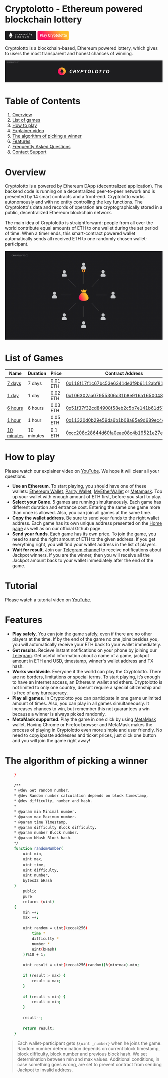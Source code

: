 # Cryptolotto - Ethereum powered blockchain lottery

[![N|Solid](https://github.com/cryptolotto/Cryptolotto/blob/master/images/Powered%20by%20ETH.png?raw=true)](https://www.ethereum.org) [![N|Solid](https://github.com/cryptolotto/Cryptolotto/blob/master/images/Play%20Cryptolotto.png?raw=true)](https://cryptolotto.cc)

Cryptolotto is a blockchain-based, Ethereum powered lottery, which gives to users the most transparent and honest chances of winning.

![Cryptolotto_banner](https://github.com/Cryptolotto/Cryptolotto/blob/master/images/Bitcointalk%20banner.png?raw=true)
# Table of Contents
1. [Overview](#overview)
2. [List of games](#list-of-games)
3. [How to play](#how-to-play)
4. [Explainer video](#explainer-video)
5. [The algorithm of picking a winner](#the-algorithm-of-picking-a-winner)
6. [Features](#features)
7. [Frequently Asked Questions](#frequently-asked-questions)
8. [Contact Support](#contact-support)

# Overview
Cryptolotto is a powered by Ethereum DApp (decentralized application). The backend code is running on a decentralized peer-to-peer network and is presented by 14 smart contracts and a front-end. Cryptolotto works autonomously and with no entity controlling the key functions. The Cryptolotto's data and records of operation are cryptographically stored in a public, decentralized Ethereum blockchain network.

The main idea of Cryptolotto is straightforward: people from all over the world contribute equal amounts of ETH to one wallet during the set period of time. When a timer ends, this smart-contract powered wallet automatically sends all received ETH to one randomly chosen wallet-participant.

![Cryptolotto_demo](https://github.com/Cryptolotto/Cryptolotto/blob/master/images/Github%20demo.gif?raw=true)

# List of Games
| Name | Duration | Price |Contract Address |
| ------ | ------ | ------ | ------ |
| [7 days](https://www.cryptolotto.cc/en/7d) | 7 days | 0.01 ETH |[0x118f17f1c67bc53e6341de3f9b6112abf81505f0](https://etherscan.io/address/0x118f17f1c67bc53e6341de3f9b6112abf81505f0)|
| [1 day](https://www.cryptolotto.cc/en/1d) | 1 day | 0.02 ETH |[0x106302aa07955306c31b8e916a16500482016ec2](https://etherscan.io/address/0x106302aa07955306c31b8e916a16500482016ec2)|
| [6 hours](https://www.cryptolotto.cc/en/6h) | 6 hours | 0.03 ETH |[0x51f37f32cd84908f58eb2c5b7e141b61d5774f0a](https://etherscan.io/address/0x51f37f32cd84908f58eb2c5b7e141b61d5774f0a)|
| [1 hour](https://www.cryptolotto.cc/en/1h) | 1 hour | 0.05 ETH |[0x11320d0b29e59da6b1b08a85e9d689ec4ed42e6c](https://etherscan.io/address/0x11320d0b29e59da6b1b08a85e9d689ec4ed42e6c)|
| [10 minutes](https://www.cryptolotto.cc/en/10m)  | 10 minutes | 0.1 ETH |[0xcc208c28644d60fa0eae08c4b19521e27ebcddfa](https://etherscan.io/address/0xcc208c28644d60fa0eae08c4b19521e27ebcddfa)|


# How to play

Please watch our explainer video on [YouTube](https://www.youtube.com/watch?v=PyrtCXVUkTA). We hope it will clear all your questions.

  - **Use an Ethereum**. To start playing, you should have one of these wallets: [Ethereum Wallet](https://github.com/ethereum/mist/releases), [Parity Wallet](https://www.parity.io), [MyEtherWallet](https://www.myetherwallet.com) or [Metamask](https://metamask.io). Top up your wallet with enough amount of ETH first, before you start to play.
  - **Select your Game**. 5 games are running simultaneously. Each game has different duration and entrance cost. Entering the same one game more than once  is allowed. Also, you can join all games at the same time.
  - **Copy the wallet address**. Be sure to send your funds to the right wallet address. Each game has its own unique address presented on the [Home page](https://cryptolotto.cc) as well as on our official Github page.
  - **Send your funds**. Each game has its own price. To join the game, you need to send the right amount of ETH to the given address. If you get everything right, you will find your wallet address in the list of players.
  - **Wait for result**. Join our [Telegram channel](https://t.me/cryptolottoresults) to receive notifications about Jackpot winners. If you are the winner, then you will receive all the Jackpot amount back to your wallet immediately after the end of the game.

# Tutorial 
Please watch a tutorial video on [YouTube](https://www.youtube.com/watch?v=PyrtCXVUkTA). 

# Features
  - **Play safely**. You can join the game safely, even if there are no other players at the time. If by the end of the game no one joins besides you, you will automatically receive your ETH back to your wallet immediately.
  - **Get results**. Recieve instant notifications on your phone by joining our [Telegram](https://www.t.me/cryptolottoresults). Get useful information about a name of a game, jackpot amount in ETH and USD, timestamp, winner's wallet address and TX hash.
  - **Works worldwide**. Everyone it the world can play the Cryptolotto. There are no borders, limitations or special terms. To start playing, it’s enough to have an Internet access, an Ethereum wallet and ethers. Cryptolotto is not limited to only one country, doesn’t require a special citizenship and is free of any bureaucracy.
  - **Play all games**. In Cryptolotto you can participate in one game unlimited amount of times. Also, you can play in all games simultaneously. It increases chances to win, but remember this not guarantees a win because a winner is always picked randomly. 
  - **MetaMask supported**. Play the game in one click by using [MetaMask](https://metamask.io) wallet. Having Chrome or Firefox browser and MetaMask makes the process of playing in Cryptolotto even more simple and user friendly. No need to copy&paste addresses and ticket prices, just click one button and you will join the game right away!   

# The algorithm of picking a winner

```sh
    }
    
    /**
    * @dev Get random number.
    * @dev Random number calculation depends on block timestamp,
    * @dev difficulty, number and hash.
    *
    * @param min Minimal number.
    * @param max Maximum number.
    * @param time Timestamp.
    * @param difficulty Block difficulty.
    * @param number Block number.
    * @param bHash Block hash.
    */
    function randomNumber(
        uint min,
        uint max,
        uint time,
        uint difficulty,
        uint number,
        bytes32 bHash
    ) 
        public 
        pure 
        returns (uint) 
    {
        min ++;
        max ++;

        uint random = uint(keccak256(
            time * 
            difficulty * 
            number *
            uint(bHash)
        ))%10 + 1;
       
        uint result = uint(keccak256(random))%(min+max)-min;
        
        if (result > max) {
            result = max;
        }
        
        if (result < min) {
            result = min;
        }
        
        result--;

        return result;
    }
```
> Each wallet-participant gets `${uint _number}` when he joins the game. Random number determination depends on current block timestamp, block difficulty, block number and previous block hash. We set determination between min and max values. Additional conditions, in case something goes wrong, are set to prevent contract from sending Jackpot to invalid address.  
